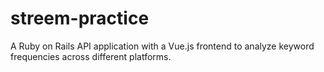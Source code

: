 # streem-practice
A Ruby on Rails API application with a Vue.js frontend to analyze keyword frequencies across different platforms.
